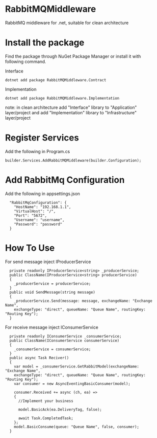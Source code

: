 # RabbitMQMiddleware
RabbitMQ middleware for .net, suitable for clean architecture

# Install the package
Find the package through NuGet Package Manager or install it with following command.

Interface
```
dotnet add package RabbitMQMiddleware.Contract
```

Implementation
```
dotnet add package RabbitMQMiddleware.Implementation
```
note: in clean architecture add "Interface" library to "Application" layer/project and add "Implementation" library to "Infrastructure" layer/project

# Register Services
Add the following in Program.cs
```
builder.Services.AddRabbitMQMiddleware(builder.Configuration);
```

# Add RabbitMq Configuration
Add the following in appsettings.json
```
  "RabbitMqConfiguration": {
    "HostName": "192.168.1.1",
    "VirtualHost": "/",
    "Port": "5672",
    "Username": "username",
    "Password": "password"
  }
```
# How To Use
For send message inject IProducerService
```
  private readonly IProducerService<string> _producerService;
  public ClassName(IProducerService<string> producerService)
  {
    _producerService = producerService;
  }
  public void SendMessage(string message)
  {
    _producerService.Send(message: message, exchangeName: "Exchange Name",
    exchangeType: "direct", queueName: "Queue Name", routingKey: "Routing Key");
  }
```

For receive message inject IConsumerService
```
  private readonly IConsumerService _consumerService;
  public ClassName(IConsumerService consumerService)
  {
    _consumerService = consumerService;
  }
  public async Task Reciver()
  {
    var model = _consumerService.GetRabbitModel(exchangeName: "Exchange Name",
    exchangeType: "direct", queueName: "Queue Name", routingKey: "Routing Key");
    var consumer = new AsyncEventingBasicConsumer(model);

    consumer.Received += async (ch, ea) =>
    {
      //Implement your business

      model.BasicAck(ea.DeliveryTag, false);

      await Task.CompletedTask;
    };
    model.BasicConsume(queue: "Queue Name", false, consumer);
  }
```



